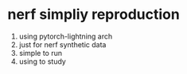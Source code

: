# nerf simpliy reproduction

1. using pytorch-lightning arch
2. just for nerf synthetic data
3. simple to run
4. using to study